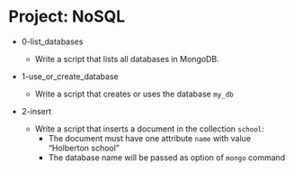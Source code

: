 # Project: NoSQL

*   0-list_databases
    - Write a script that lists all databases in MongoDB.

*   1-use_or_create_database
    - Write a script that creates or uses the database `my_db`

*   2-insert
    - Write a script that inserts a document in the collection `school`:
      - The document must have one attribute `name` with value “Holberton school”
      - The database name will be passed as option of `mongo` command
